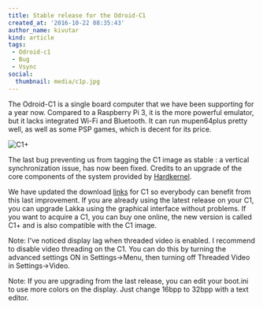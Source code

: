```yaml
---
title: Stable release for the Odroid-C1
created_at: '2016-10-22 08:35:43'
author_name: kivutar
kind: article
tags:
 - Odroid-c1
 - Bug
 - Vsync
social:
  thumbnail: media/c1p.jpg
---
```


The Odroid-C1 is a single board computer that we have been supporting for a year now. Compared to a Raspberry Pi 3, it is the more powerful emulator, but it lacks integrated Wi-Fi and Bluetooth. It can run mupen64plus pretty well, as well as some PSP games, which is decent for its price.

![C1+](media/c1p.jpg)

The last bug preventing us from tagging the C1 image as stable : a vertical synchronization issue, has now been fixed. Credits to an upgrade of the core components of the system provided by [Hardkernel](https://www.hardkernel.com).

We have updated the download [links](/get) for C1 so everybody can benefit from this last improvement. If you are already using the latest release on your C1, you can upgrade Lakka using the graphical interface without problems. If you want to acquire a C1, you can buy one online, the new version is called C1+ and is also compatible with the C1 image.

Note: I've noticed display lag when threaded video is enabled. I recommend to disable video threading on the C1. You can do this by turning the advanced settings ON in Settings->Menu, then turning off Threaded Video in Settings->Video.

Note: If you are upgrading from the last release, you can edit your boot.ini to use more colors on the display. Just change 16bpp to 32bpp with a text editor.
